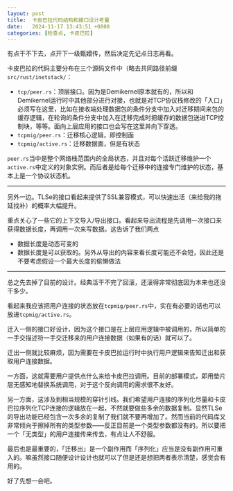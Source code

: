 ```yaml
---
layout: post
title:  卡皮巴拉代码结构和接口设计考量
date:   2024-11-17 13:43:51 +0800
categories: [检查点, 卡皮巴拉]
---
```


有点干不下去，点开下一级甄嬛传，然后决定先记点日志再看。

卡皮巴拉的代码主要分布在三个源码文件中（略去共同路径前缀`src/rust/inetstack/`：
* `tcp/peer.rs`：顶层接口。因为是Demikernel原本就有的，所以和Demikernel运行时中其他部分进行对接，也就是对TCP协议栈修改的「入口」必须写在这里，比如在接收端处理数据包的条件分支中加入对迁移期间来包的缓存逻辑，在轮询的条件分支中加入在迁移完成时把缓存的数据包送进TCP控制块，等等。面向上层应用的接口也会写在这里并向下穿透。
* `tcpmig/peer.rs`：迁移核心逻辑，即控制面
* `tcpmig/active.rs`：迁移数据面，但是有状态

`peer.rs`当中是整个网络栈范围内的全局状态，并且对每个活跃迁移维护一个`active.rs`中定义的对象实例。而后者是给每个迁移中的连接专门维护的状态，基本上是一个协议状态机。

----

另外一边。TLSe的接口看起来提供了SSL兼容模式，可以快速出活（来给我的拖延找补）的概率大幅提升。

重点关心了一些它的上下文导入/导出接口。看起来导出流程是先调用一次接口来获得数据长度，再调用一次来写数据。这告诉了我们两点
* 数据长度是动态可变的
* 数据长度是可以获取的。另外从导出的内容来看长度可能还不会短，因此还是不要考虑假设一个最大长度的偷懒做法

----

总之先去掉了目前的设计。经典活干不完了回滚，还滚得非常彻底因为本来也还没干多少。

看起来我应该把用户连接的状态放在`tcpmig/peer.rs`中，实在有必要的话也可以放进`tcpmig/active.rs`。

迁入一侧的接口好设计，因为这个接口是在上层应用逻辑中被调用的，所以简单的一手交描述符一手交迁移来的用户连接数据（如果有的话）就可以了。

迁出一侧就比较麻烦，因为需要在卡皮巴拉运行时中执行用户逻辑来告知迁出和获取用户连接数据。

一方面，这就需要用户提供点什么来给卡皮巴拉调用。目前的部署模式，即用垫片层无感知地替换系统调用，对于这个反向调用的需求很不友好。

另一方面，这涉及到相当规模的穿针引线。我们希望用户连接的序列化尽量和卡皮巴拉序列化TCP连接的逻辑放在一起，不然就要做些多余的数据复制。显然TLSe的导出功能已经包含一次多余的复制了我们就不要再增加了。然而当前的代码库又非常倾向于擦掉所有的类型参数——反正目前是一个类型参数都没有的。所以要把一个「无类型」的用户连接传来传去，有点让人不舒服。

最后也是最重要的，「迁移出」是一个副作用而「序列化」应当是没有副作用可重入的。嘛虽然接口随便设计设计也就可以了但是还是想把两者表示清楚，感觉会有用的。

好了先想一会吧。
